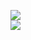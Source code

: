 [![](https://img.shields.io/badge/Made%20With-Github%20Spray-lightgrey.svg?style=for-the-badge&logo=github)](https://github.com/Annihil/github-spray#28010)  
[![](https://i.imgur.com/2DrTn0Z.gif)](https://github.com/Annihil/github-spray)